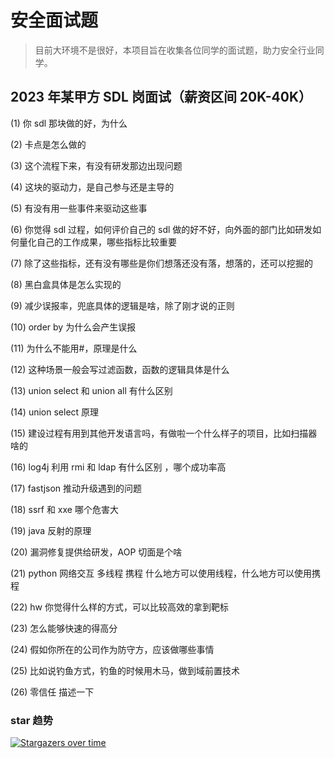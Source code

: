 # 安全面试题

> 目前大环境不是很好，本项目旨在收集各位同学的面试题，助力安全行业同学。

## 2023 年某甲方 SDL 岗面试（薪资区间 20K-40K）

(1) 你 sdl 那块做的好，为什么

(2) 卡点是怎么做的

(3) 这个流程下来，有没有研发那边出现问题

(4) 这块的驱动力，是自己参与还是主导的

(5) 有没有用一些事件来驱动这些事

(6) 你觉得 sdl 过程，如何评价自己的 sdl 做的好不好，向外面的部门比如研发如何量化自己的工作成果，哪些指标比较重要

(7) 除了这些指标，还有没有哪些是你们想落还没有落，想落的，还可以挖掘的

(8) 黑白盒具体是怎么实现的

(9) 减少误报率，兜底具体的逻辑是啥，除了刚才说的正则

(10) order by 为什么会产生误报

(11) 为什么不能用#，原理是什么

(12) 这种场景一般会写过滤函数，函数的逻辑具体是什么

(13) union select 和 union all 有什么区别

(14) union select 原理

(15) 建设过程有用到其他开发语言吗，有做啦一个什么样子的项目，比如扫描器啥的

(16) log4j 利用 rmi 和 ldap 有什么区别 ，哪个成功率高

(17) fastjson 推动升级遇到的问题

(18) ssrf 和 xxe 哪个危害大

(19) java 反射的原理

(20) 漏洞修复提供给研发，AOP 切面是个啥

(21) python 网络交互 多线程 携程 什么地方可以使用线程，什么地方可以使用携程

(22) hw 你觉得什么样的方式，可以比较高效的拿到靶标

(23) 怎么能够快速的得高分

(24) 假如你所在的公司作为防守方，应该做哪些事情

(25) 比如说钓鱼方式，钓鱼的时候用木马，做到域前置技术

(26) 零信任 描述一下

### star 趋势

[![Stargazers over time](https://starchart.cc/tangxiaofeng7/Security_Q-A.svg)](https://starchart.cc/tangxiaofeng7/Security_Q-A)
